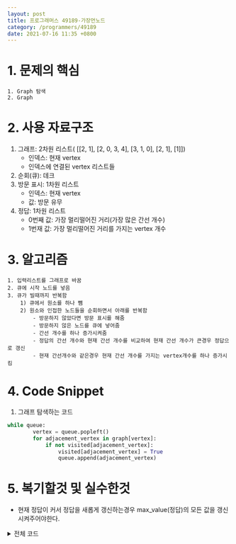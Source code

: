 ```yaml
---
layout: post
title: 프로그래머스 49189-가장먼노드
category: /programmers/49189
date: 2021-07-16 11:35 +0800
---
```

# **1. 문제의 핵심**

```
1. Graph 탐색
2. Graph
```

# **2. 사용 자료구조**
1. 그래프: 2차원 리스트( [[2, 1], [2, 0, 3, 4], [3, 1, 0], [2, 1], [1]])
    - 인덱스: 현재 vertex
    - 인덱스에 연결된 vertex 리스트들
2. 순회(큐): 데크
3. 방문 표시: 1차원 리스트
    - 인덱스: 현재 vertex
    - 값: 방문 유무
3. 정답: 1차원 리스트
    - 0번째 값: 가장 멀리떨어진 거리(가장 많은 간선 개수)
    - 1번재 값: 가장 멀리떨어진 거리를 가지는 vertex 개수

# **3. 알고리즘**

```
1. 입력리스트를 그래프로 바꿈
2. 큐에 시작 노드를 넣음
3. 큐가 빌때까지 반복함
    1) 큐에서 원소를 하나 뺌
    2) 원소와 인접한 노드들을 순회하면서 아래를 반복함
        - 방문하지 않았다면 방문 표시를 해줌
        - 방문하지 않은 노드를 큐에 넣어줌
        - 간선 개수를 하나 증가시켜줌
        - 정답의 간선 개수와 현재 간선 개수를 비교하여 현재 간선 개수가 큰경우 정답으로 갱신
        - 현재 간선개수와 같은경우 현재 간선 개수를 가지는 vertex개수를 하나 증가시킴
```

# **4. Code Snippet**
1. 그래프 탐색하는 코드
```python
while queue:
        vertex = queue.popleft()
        for adjacement_vertex in graph[vertex]:
            if not visited[adjacement_vertex]:
                visited[adjacement_vertex] = True
                queue.append(adjacement_vertex)
```

# **5. 복기할것 및 실수한것**
- 현재 정답이 커서 정답을 새롭게 갱신하는경우 max_value(정답)의 모든 값을 갱신 시켜주어야한다.


<detail>
<details>
<summary>전체 코드</summary>
<div markdown="1">
# **6. 소스코드**
```python
from collections import deque

def make_graph(n, edge):
    graph = [list() for _ in range(n)]
    for vertexes in edge:
        graph[vertexes[0]-1].append(vertexes[1]-1)
        graph[vertexes[1]-1].append(vertexes[0]-1)
    return graph
        
def solution(n, edge):
    dijkstra = [0 for _ in range(n)]
    visited = [False for _ in range(n)]
    graph = make_graph(n, edge)
    queue = deque([0])
    visited[0] = True
    max_value = [0, 0] # 가장 멀리떨어진 거리와 갯수
    while queue:
        vertex = queue.popleft()
        for adjacement_vertex in graph[vertex]:
            if not visited[adjacement_vertex]:
                visited[adjacement_vertex] = True
                queue.append(adjacement_vertex)
                dijkstra[adjacement_vertex] = dijkstra[vertex] + 1
                
                if max_value[0] < dijkstra[adjacement_vertex]:
                    max_value[0] = dijkstra[adjacement_vertex]
                    max_value[1] = 1
                elif max_value[0] == dijkstra[adjacement_vertex]:
                    max_value[1] += 1
    return max_value[1]
```
</detail>